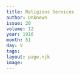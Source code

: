 ```yaml
---
title: Religious Services
author: Unknown
issue: 20
volume: 12
year: 1916
month: 51
day: V
tags:
layout: page.njk
image:
---
```





